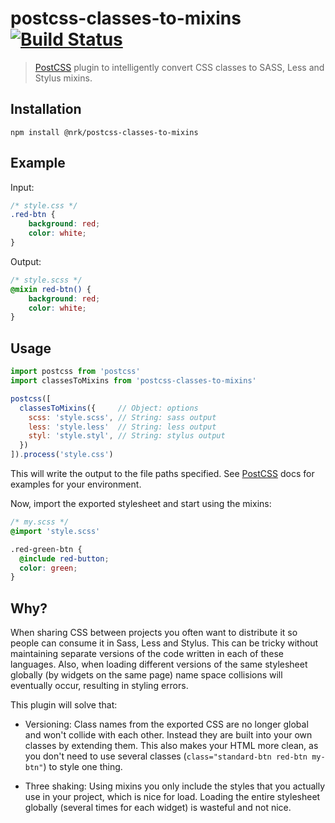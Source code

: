 # postcss-classes-to-mixins [![Build Status][ci-img]][ci]

> [PostCSS] plugin to intelligently convert CSS classes to SASS, Less and Stylus mixins.

## Installation

```
npm install @nrk/postcss-classes-to-mixins
```

## Example

Input: 

```css
/* style.css */
.red-btn {
    background: red;
    color: white;
}
```

Output:
```scss
/* style.scss */
@mixin red-btn() {
    background: red;
    color: white;
}
```

## Usage

```js
import postcss from 'postcss'
import classesToMixins from 'postcss-classes-to-mixins'

postcss([  
  classesToMixins({     // Object: options
    scss: 'style.scss', // String: sass output
    less: 'style.less'  // String: less output
    styl: 'style.styl', // String: stylus output
  })
]).process('style.css')
```

This will write the output to the file paths specified.
See [PostCSS] docs for examples for your environment.

Now, import the exported stylesheet and start using the mixins:

```scss
/* my.scss */
@import 'style.scss'

.red-green-btn {
  @include red-button;
  color: green;
}
```



## Why?

When sharing CSS between projects you often want to distribute it so people can consume it in Sass, Less and Stylus. 
This can be tricky without maintaining separate versions of the code written in each of these languages. Also,
when loading different versions of the same stylesheet globally (by widgets on the same page) name space collisions 
will eventually occur, resulting in styling errors.

This plugin will solve that:

- Versioning: Class names from the exported CSS are no longer global and won't collide with each other. 
Instead they are built into your own classes by extending them. This also makes your HTML more clean, as you don't need to use several 
classes (`class="standard-btn red-btn my-btn"`) to style one thing.

- Three shaking: Using mixins you only include the styles that you actually use in your project, which is nice
for load. Loading the entire stylesheet globally (several times for each widget) is wasteful and not nice.

[PostCSS]: https://github.com/postcss/postcss
[ci-img]:  https://travis-ci.org/nrkno/postcss-classes-to-mixins.svg
[ci]:      https://travis-ci.org/nrkno/postcss-classes-to-mixins

